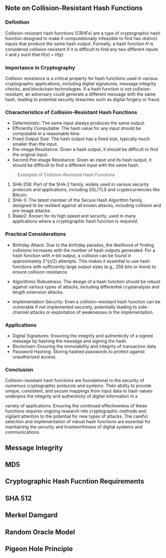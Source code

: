 ## Note on Collision-Resistant Hash Functions
### Definition
Collision-resistant hash functions (CRHFs) are a type of cryptographic hash function designed to make it computationally infeasible to find two distinct inputs that produce the same hash output. Formally, a hash function 𝐻 is considered collision-resistant if it is difficult to find any two different inputs 𝑥 and 𝑦 such that 
𝐻(𝑥) = 𝐻(𝑦)

### Importance in Cryptography
Collision resistance is a critical property for hash functions used in various cryptographic applications, including digital signatures, message integrity checks, and blockchain technologies. If a hash function is not collision-resistant, an adversary could generate a different message with the same hash, leading to potential security breaches such as digital forgery or fraud.

### Characteristics of Collision-Resistant Hash Functions
* Deterministic: The same input always produces the same output.
* Efficiently Computable: The hash value for any input should be computable in a reasonable time.
* Fixed Output Size: The hash output has a fixed size, typically much smaller than the input.
* Pre-image Resistance: Given a hash output, it should be difficult to find the original input.
* Second Pre-image Resistance: Given an input and its hash output, it should be difficult to find a different input with the same hash.

>Examples of Collision-Resistant Hash Functions
1) SHA-256: Part of the SHA-2 family, widely used in various security protocols and applications, including SSL/TLS and cryptocurrencies like Bitcoin.
2) SHA-3: The latest member of the Secure Hash Algorithm family, designed to be resilient against all known attacks, including collision and pre-image attacks.
3) Blake2: Known for its high speed and security, used in many applications where a cryptographic hash function is required.
### Practical Considerations
* Birthday Attack: Due to the birthday paradox, the likelihood of finding collisions increases with the number of hash outputs generated. For a hash function with 𝑛-bit output, a collision can be found in approximately 2^(𝑛/2) attempts. This makes it essential to use hash functions with sufficiently large output sizes (e.g., 256 bits or more) to ensure collision resistance.

* Algorithmic Robustness: The design of a hash function should be robust against various types of attacks, including differential cryptanalysis and length extension attacks.

* Implementation Security: Even a collision-resistant hash function can be vulnerable if not implemented securely, potentially leading to side-channel attacks or exploitation of weaknesses in the implementation.

### Applications
* Digital Signatures: Ensuring the integrity and authenticity of a signed message by hashing the message and signing the hash.
* Blockchain: Ensuring the immutability and integrity of transaction data.
* Password Hashing: Storing hashed passwords to protect against unauthorized access.

### Conclusion
Collision-resistant hash functions are foundational to the security of numerous cryptographic protocols and systems. Their ability to provide unique, consistent, and secure mappings from input data to hash values underpins the integrity and authenticity of digital information in a

variety of applications. Ensuring the continued effectiveness of these functions requires ongoing research into cryptographic methods and vigilant attention to the potential for new types of attacks. The careful selection and implementation of robust hash functions are essential for maintaining the security and trustworthiness of digital systems and communications.


## Message Integrity

## MD5

## Cryptographic Hash Fucntion Requirements

## SHA 512

## Merkel Damgard

## Random Oracle Model

## Pigeon Hole Principle



